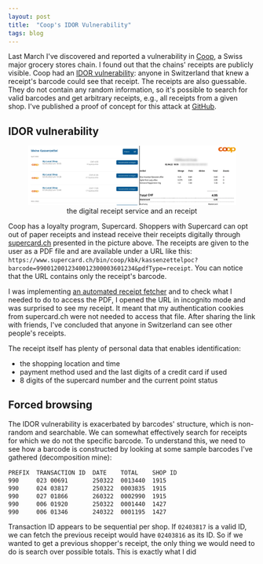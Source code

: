 ```yaml
---
layout: post
title:  "Coop's IDOR Vulnerability"
tags: blog
---
```

Last March I've discovered and reported a vulnerability in [Coop][coop], a
Swiss major grocery stores chain. I found out that the chains' receipts are
publicly visible. Coop had an [IDOR vulnerability][idor]: anyone in
Switzerland that knew a receipt's barcode could see that receipt. The receipts
are also guessable. They do not contain any random information, so it's
possible to search for valid barcodes and get arbitrary receipts, e.g., all
receipts from a given shop. I've published a proof of concept for this attack
at [GitHub][github].

## IDOR vulnerability

<figure>
<img src="/images/2022/meine-einkaeufe.webp" alt="a picture of the digital receipt service website and an example receipt" />
<figcaption style="text-align: center">the digital receipt service and an receipt</figcaption>
</figure>

Coop has a loyalty program, Supercard. Shoppers with Supercard can opt out of
paper receipts and instead receive their receipts digitally through
[supercard.ch](https://supercard.ch) presented in the picture above. The
receipts are given to the user as a PDF file and are available under a URL like
this:
`https://www.supercard.ch/bin/coop/kbk/kassenzettelpoc?barcode=9900120012340012300003601234&pdfType=receipt`.
You can notice that the URL contains only the receipt's barcode.

I was implementing [an automated receipt fetcher][findata-fetcher] and to check
what I needed to do to access the PDF, I opened the URL in incognito mode and
was surprised to see my receipt. It meant that my authentication cookies from
supercard.ch were not needed to access that file. After sharing the link with
friends, I've concluded that anyone in Switzerland can see other people's receipts.

The receipt itself has plenty of personal data that enables identification:

* the shopping location and time
* payment method used and the last digits of a credit card if used
* 8 digits of the supercard number and the current point status

## Forced browsing

The IDOR vulnerability is exacerbated by barcodes' structure, which is
non-random and searchable. We can somewhat effectively search for receipts for
which we do not the specific barcode. To understand this, we need to see how a
barcode is constructed by looking at some sample barcodes I've gathered
(decomposition mine):

```
PREFIX  TRANSACTION ID  DATE    TOTAL    SHOP ID
990     023 00691       250322  0013440  1915
990     024 03817       250322  0003835  1915
990     027 01866       260322  0002990  1915
990     006 01920       250322  0001440  1427
990     006 01346       240322  0001195  1427
```

Transaction ID appears to be sequential per shop. If `02403817` is a valid ID,
we can fetch the previous receipt would have `02403816` as its ID. So if we
wanted to get a previous shopper's receipt, the only thing we would need to do
is search over possible totals. This is exactly what I did

[coop]: https://en.wikipedia.org/wiki/Coop_(Switzerland)
[idor]: https://portswigger.net/web-security/access-control/idor
[github]: https://github.com/gregorias/supercard-idor
[findata-fetcher]: https://github.com/gregorias/findata-fetcher
